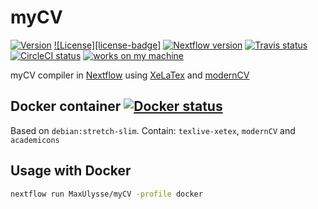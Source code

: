 # myCV

[![Version][version-badge]][version-link]
[![License][license-badge]][license-link]
[![Nextflow version][nextflow-badge]][nextflow-link]
[![Travis status][travis-badge]][travis-link]
[![CircleCI status][circleci-badge]][circleci-link]
[![works on my machine][works-badge]][works-link]

myCV compiler in [Nextflow][nextflow-link] using [XeLaTex][xetex-link] and [modernCV][moderncv-link]

## Docker container [![Docker status][docker-badge]][docker-link]
Based on `debian:stretch-slim`.
Contain: `texlive-xetex`, `modernCV` and `academicons`

## Usage with Docker
```bash
nextflow run MaxUlysse/myCV -profile docker
```

[circleci-badge]: https://circleci.com/gh/MaxUlysse/myCV.svg?style=shield
[circleci-link]: https://circleci.com/gh/MaxUlysse/myCV
[docker-badge]: https://img.shields.io/docker/automated/maxulysse/mycv.svg
[docker-link]: https://hub.docker.com/r/maxulysse/mycv
[licence-badge]: https://img.shields.io/github/license/MaxUlysse/myCV.svg
[license-link]: https://github.com/MaxUlysse/myCV/blob/master/LICENSE
[moderncv-link]: https://launchpad.net/moderncv
[nextflow-badge]: https://img.shields.io/badge/nextflow-%E2%89%A50.25.0-brightgreen.svg
[nextflow-link]: https://www.nextflow.io/
[travis-badge]: https://img.shields.io/travis/MaxUlysse/myCV.svg
[travis-link]: https://travis-ci.org/MaxUlysse/myCV
[version-badge]: https://img.shields.io/badge/myCV-0.17.1013-green.svg
[version-link]: https://github.com/MaxUlysse/myCV
[works-badge]: https://img.shields.io/badge/works-on_my_machine-brightgreen.svg
[works-link]: https://github.com/nikku/works-on-my-machine
[xetex-link]: http://xetex.sourceforge.net/
